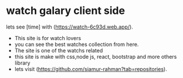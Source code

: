 


#  watch galary client side

lets see   [time] with (https://watch-6c93d.web.app/).

* This site is for watch lovers
* you can see the best watches collection from here.
* The site is one of the watchs related
* this site is make with css,node js, react, bootstrap and more others library
* lets visit (https://github.com/siamur-rahman?tab=repositories).

